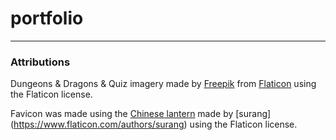 # portfolio

---

### Attributions

Dungeons & Dragons & Quiz imagery made by [Freepik](https://www.freepik.com) from [Flaticon](https://www.flaticon.com) using the Flaticon license.


Favicon was made using the [Chinese lantern](https://www.flaticon.com/free-icon/chinese-lantern_6548552?related_id=6548552&origin=pack) made by [surang] (https://www.flaticon.com/authors/surang) using the Flaticon license.